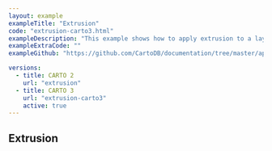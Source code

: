 ```yaml
---
layout: example
exampleTitle: "Extrusion"
code: "extrusion-carto3.html"
exampleDescription: "This example shows how to apply extrusion to a layer for generating 3D visualizations."
exampleExtraCode: ""
exampleGithub: "https://github.com/CartoDB/documentation/tree/master/app/content/deck-gl/examples/advanced-examples/extrusion-carto3.html"

versions:
  - title: CARTO 2
    url: "extrusion"
  - title: CARTO 3
    url: "extrusion-carto3"
    active: true
---
```

## Extrusion